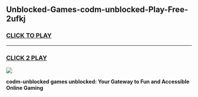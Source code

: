 
## Unblocked-Games-codm-unblocked-Play-Free-2ufkj
<h3>
<a href="https://premium76.site?title=codm-unblocked&ref=12A">CLICK TO PLAY</a></h3>
<hr>

<h3>
<a href="https://premium76.site?title=codm-unblocked&ref=12A">CLICK 2 PLAY</a>
  
</h3>

<a href="https://premium76.site?title=codm-unblocked&ref=12A"><img src="https://clearcache.store/games.png"></a>


**codm-unblocked games unblocked: Your Gateway to Fun and Accessible Online Gaming**

